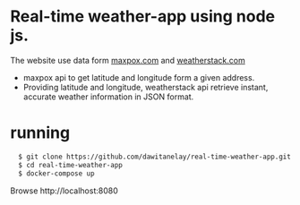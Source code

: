 # Real-time weather-app using node js. 
The website use data form [maxpox.com](https://www.mapbox.com/) and [weatherstack.com](https://weatherstack.com/)
- maxpox api to get latitude and longitude form a given address. 
- Providing latitude and longitude, weatherstack api  retrieve instant, accurate weather information in JSON format.

# running 
```sh
  $ git clone https://github.com/dawitanelay/real-time-weather-app.git
  $ cd real-time-weather-app
  $ docker-compose up


```
Browse  http://localhost:8080
  
